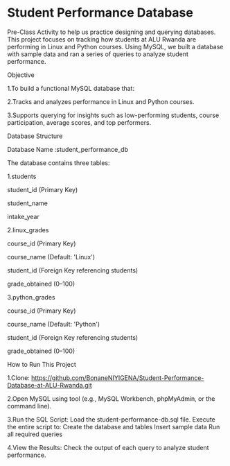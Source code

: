 # Student Performance Database


Pre-Class Activity to help us practice designing and querying databases.
This project focuses on tracking how students at ALU Rwanda are performing in Linux and Python courses. Using MySQL, 
we built a database with sample data and ran a series of queries to analyze student performance.

 Objective

1.To build a functional MySQL database that:

2.Tracks and analyzes performance in Linux and Python courses.

3.Supports querying for insights such as low-performing students,
 course participation, average scores, and top performers.

Database Structure

 Database Name :student_performance_db

The database contains three tables:

 1.students

student_id (Primary Key)

student_name

intake_year

 2.linux_grades

course_id (Primary Key)

course_name (Default: 'Linux')

student_id (Foreign Key referencing students)

grade_obtained (0–100)

 3.python_grades

course_id (Primary Key)

course_name (Default: 'Python')

student_id (Foreign Key referencing students)

grade_obtained (0–100)

How to Run This Project

 1.Clone:
https://github.com/BonaneNIYIGENA/Student-Performance-Database-at-ALU-Rwanda.git

2.Open MySQL using tool (e.g., MySQL Workbench, phpMyAdmin, or the command line).

 3.Run the SQL Script:
 Load the student-performance-db.sql file.
 Execute the entire script to:
   Create the database and tables
   Insert sample data
   Run all required queries

 4.View the Results:
 Check the output of each query to analyze student performance.
